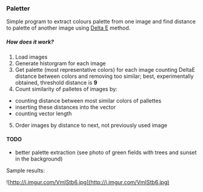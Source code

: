 ### Paletter

Simple program to extract colours palette from one image and find distance to palette of another image using [Delta E](https://en.wikipedia.org/wiki/Color_difference) method.

##### How does it work?
1. Load images
2. Generate historgram for each image
3. Get palette (most representative colors) for each image counting DeltaE distance between colors and removing too similar; best, experimentally obtained, threshold distance is **9**
4. Count similarity of palletes of images by:
 - counting distance between most similar colors of pallettes
 - inserting these distances into the vector
 - counting vector length
5. Order images by distance to next, not previously used image

#### TODO
- better palette extraction (see photo of green fields with trees and sunset in the background)

Sample results:

![http://i.imgur.com/VmIStb6.jpg](http://i.imgur.com/VmIStb6.jpg)
